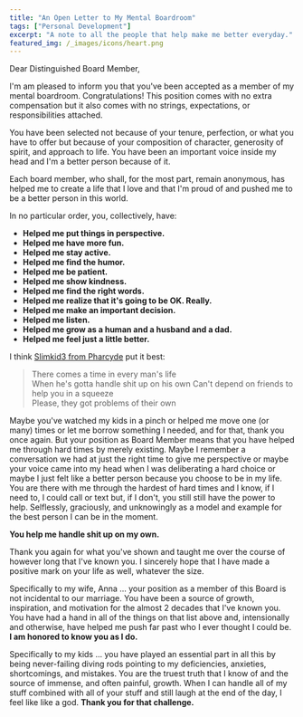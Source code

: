 ```yaml
---
title: "An Open Letter to My Mental Boardroom"
tags: ["Personal Development"]
excerpt: "A note to all the people that help make me better everyday."
featured_img: /_images/icons/heart.png
---
```


Dear Distinguished Board Member, 

I'm am pleased to inform you that you've been accepted as a member of my mental boardroom. Congratulations! This position comes with no extra compensation but it also comes with no strings, expectations, or responsibilities attached. 

You have been selected not because of your tenure, perfection, or what you have to offer but because of your composition of character, generosity of spirit, and approach to life. You have been an important voice inside my head and I'm a better person because of it. 

Each board member, who shall, for the most part, remain anonymous, has helped me to create a life that I love and that I'm proud of and pushed me to be a better person in this world.

In no particular order, you, collectively, have:

- **Helped me put things in perspective.**
- **Helped me have more fun.**
- **Helped me stay active.**
- **Helped me find the humor.**
- **Helped me be patient.**
- **Helped me show kindness.**
- **Helped me find the right words.**
- **Helped me realize that it's going to be OK. Really.**
- **Helped me make an important decision.**
- **Helped me listen.**
- **Helped me grow as a human and a husband and a dad.**
- **Helped me feel just a little better.** 

I think [Slimkid3 from Pharcyde](https://genius.com/600763) put it best:

> There comes a time in every man's life  
> When he's gotta handle shit up on his own
> Can't depend on friends to help you in a squeeze  
> Please, they got problems of their own

Maybe you've watched my kids in a pinch or helped me move one (or many) times or let me borrow something I needed, and for that, thank you once again. But your position as Board Member means that you have helped me through hard times by merely existing. Maybe I remember a conversation we had at just the right time to give me perspective or maybe your voice came into my head when I was deliberating a hard choice or maybe I just felt like a better person because you choose to be in my life. You are there with me through the hardest of hard times and I know, if I need to, I could call or text but, if I don't, you still still have the power to help. Selflessly, graciously, and unknowingly as a model and example for the best person I can be in the moment.

**You help me handle shit up on my own.**

Thank you again for what you've shown and taught me over the course of however long that I've known you. I sincerely hope that I have made a positive mark on your life as well, whatever the size.

Specifically to my wife, Anna ... your position as a member of this Board is not incidental to our marriage. You have been a source of growth, inspiration, and motivation for the almost 2 decades that I've known you. You have had a hand in all of the things on that list above and, intensionally and otherwise, have helped me push far past who I ever thought I could be. **I am honored to know you as I do.**

Specifically to my kids ... you have played an essential part in all this by being never-failing diving rods pointing to my deficiencies, anxieties, shortcomings, and mistakes. You are the truest truth that I know of and the source of immense, and often painful, growth. When I can handle all of my stuff combined with all of your stuff and still laugh at the end of the day, I feel like like a god. **Thank you for that challenge.**